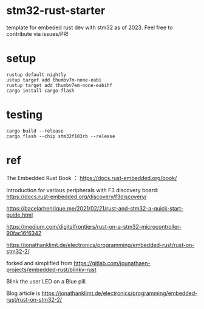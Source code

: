 # stm32-rust-starter
template for embeded rust dev with stm32 as of 2023. Feel free to contribute via issues/PR! 

# setup
```
rustup default nightly
ustup target add thumbv7m-none-eabi
rustup target add thumbv7em-none-eabihf
cargo install cargo-flash
```
# testing
```
cargo build --release
cargo flash --chip stm32f103rb --release

```
# ref
The Embedded Rust Book ： https://docs.rust-embedded.org/book/

Introduction for various peripherals with F3 discovery board: https://docs.rust-embedded.org/discovery/f3discovery/

https://bacelarhenrique.me/2021/02/21/rust-and-stm32-a-quick-start-guide.html

https://medium.com/digitalfrontiers/rust-on-a-stm32-microcontroller-90fac16f6342

https://jonathanklimt.de/electronics/programming/embedded-rust/rust-on-stm32-2/

forked and simplified from https://gitlab.com/jounathaen-projects/embedded-rust/blinky-rust

Blink the user LED on a Blue pill.

Blog article is https://jonathanklimt.de/electronics/programming/embedded-rust/rust-on-stm32-2/

